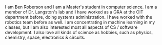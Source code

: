 I am Ben Roberson and I am a Master's student in computer science. I am a member of Dr. Langston's lab and I have worked as a GRA at the OIT department before, doing systems administration. I have worked with the robotics team before as well. I am concentrating in machine learning in my classes, but I am also interested most all aspects of CS / software development. I also love all kinds of science as hobbies, such as physics, chemistry, space, electronics & circuits.

